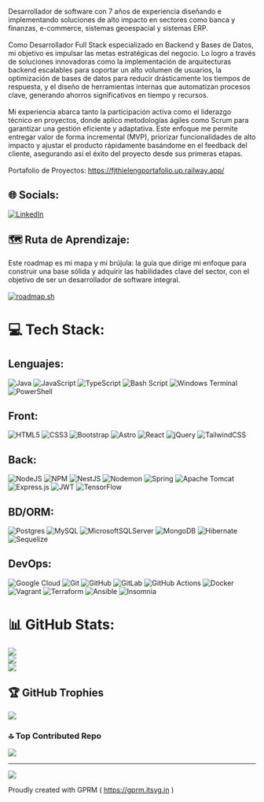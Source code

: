 <!-- # 💫 Sobre Mí: -->
Desarrollador de software con 7 años de experiencia diseñando e implementando soluciones de alto impacto en sectores como banca y finanzas, e-commerce, sistemas geoespacial y sistemas ERP.
<br><br>
Como Desarrollador Full Stack especializado en Backend y Bases de Datos, mi objetivo es impulsar las metas estratégicas del negocio. Lo logro a través de soluciones innovadoras como la implementación de arquitecturas backend escalables para soportar un alto volumen de usuarios, la optimización de bases de datos para reducir drásticamente los tiempos de respuesta, y el diseño de herramientas internas que automatizan procesos clave, generando ahorros significativos en tiempo y recursos.
<br><br>
Mi experiencia abarca tanto la participación activa como el liderazgo técnico en proyectos, donde aplico metodologías ágiles como Scrum para garantizar una gestión eficiente y adaptativa. Este enfoque me permite entregar valor de forma incremental (MVP), priorizar funcionalidades de alto impacto y ajustar el producto rápidamente basándome en el feedback del cliente, asegurando así el éxito del proyecto desde sus primeras etapas.
<br><br>
Portafolio de Proyectos: https://fjthielengportafolio.up.railway.app/

## 🌐 Socials:
[![LinkedIn](https://img.shields.io/badge/LinkedIn-%230077B5.svg?logo=linkedin&logoColor=white)](https://www.linkedin.com/in/francisco-thielen-ingeniero-software/) 

## 🗺️ Ruta de Aprendizaje: 
Este roadmap es mi mapa y mi brújula: la guía que dirige mi enfoque para construir una base sólida y adquirir las habilidades clave del sector, con el objetivo de ser un desarrollador de software integral.<br><br>
[![roadmap.sh](https://roadmap.sh/card/tall/65dfb4168947e435e74be5cf?variant=dark)](https://roadmap.sh)

# 💻 Tech Stack:
## Lenguajes:
![Java](https://img.shields.io/badge/java-%23ED8B00.svg?style=for-the-badge&logo=openjdk&logoColor=white) 
![JavaScript](https://img.shields.io/badge/javascript-%23323330.svg?style=for-the-badge&logo=javascript&logoColor=%23F7DF1E) 
![TypeScript](https://img.shields.io/badge/typescript-%23007ACC.svg?style=for-the-badge&logo=typescript&logoColor=white) 
![Bash Script](https://img.shields.io/badge/bash_script-%23121011.svg?style=for-the-badge&logo=gnu-bash&logoColor=white) 
![Windows Terminal](https://img.shields.io/badge/Windows%20Terminal-%234D4D4D.svg?style=for-the-badge&logo=windows-terminal&logoColor=white) 
![PowerShell](https://img.shields.io/badge/PowerShell-%235391FE.svg?style=for-the-badge&logo=powershell&logoColor=white) 
## Front:
![HTML5](https://img.shields.io/badge/html5-%23E34F26.svg?style=for-the-badge&logo=html5&logoColor=white) 
![CSS3](https://img.shields.io/badge/css3-%231572B6.svg?style=for-the-badge&logo=css3&logoColor=white) 
![Bootstrap](https://img.shields.io/badge/bootstrap-%238511FA.svg?style=for-the-badge&logo=bootstrap&logoColor=white) 
![Astro](https://img.shields.io/badge/astro-%232C2052.svg?style=for-the-badge&logo=astro&logoColor=white) 
![React](https://img.shields.io/badge/react-%2320232a.svg?style=for-the-badge&logo=react&logoColor=%2361DAFB) 
![jQuery](https://img.shields.io/badge/jquery-%230769AD.svg?style=for-the-badge&logo=jquery&logoColor=white) 
![TailwindCSS](https://img.shields.io/badge/tailwindcss-%2338B2AC.svg?style=for-the-badge&logo=tailwind-css&logoColor=white) 
## Back:
![NodeJS](https://img.shields.io/badge/node.js-6DA55F?style=for-the-badge&logo=node.js&logoColor=white) 
![NPM](https://img.shields.io/badge/NPM-%23CB3837.svg?style=for-the-badge&logo=npm&logoColor=white) 
![NestJS](https://img.shields.io/badge/nestjs-%23E0234E.svg?style=for-the-badge&logo=nestjs&logoColor=white) 
![Nodemon](https://img.shields.io/badge/NODEMON-%23323330.svg?style=for-the-badge&logo=nodemon&logoColor=%BBDEAD) 
![Spring](https://img.shields.io/badge/spring-%236DB33F.svg?style=for-the-badge&logo=spring&logoColor=white) 
![Apache Tomcat](https://img.shields.io/badge/apache%20tomcat-%23F8DC75.svg?style=for-the-badge&logo=apache-tomcat&logoColor=black)
![Express.js](https://img.shields.io/badge/express.js-%23404d59.svg?style=for-the-badge&logo=express&logoColor=%2361DAFB) 
![JWT](https://img.shields.io/badge/JWT-black?style=for-the-badge&logo=JSON%20web%20tokens) 
![TensorFlow](https://img.shields.io/badge/TensorFlow-%23FF6F00.svg?style=for-the-badge&logo=TensorFlow&logoColor=white) 
## BD/ORM:
![Postgres](https://img.shields.io/badge/postgres-%23316192.svg?style=for-the-badge&logo=postgresql&logoColor=white) 
![MySQL](https://img.shields.io/badge/mysql-4479A1.svg?style=for-the-badge&logo=mysql&logoColor=white) 
![MicrosoftSQLServer](https://img.shields.io/badge/Microsoft%20SQL%20Server-CC2927?style=for-the-badge&logo=microsoft%20sql%20server&logoColor=white) 
![MongoDB](https://img.shields.io/badge/MongoDB-%234ea94b.svg?style=for-the-badge&logo=mongodb&logoColor=white) 
![Hibernate](https://img.shields.io/badge/Hibernate-59666C?style=for-the-badge&logo=Hibernate&logoColor=white) 
![Sequelize](https://img.shields.io/badge/Sequelize-52B0E7?style=for-the-badge&logo=Sequelize&logoColor=white) 
## DevOps:
![Google Cloud](https://img.shields.io/badge/GoogleCloud-%234285F4.svg?style=for-the-badge&logo=google-cloud&logoColor=white)
![Git](https://img.shields.io/badge/git-%23F05033.svg?style=for-the-badge&logo=git&logoColor=white) 
![GitHub](https://img.shields.io/badge/github-%23121011.svg?style=for-the-badge&logo=github&logoColor=white) 
![GitLab](https://img.shields.io/badge/gitlab-%23181717.svg?style=for-the-badge&logo=gitlab&logoColor=white)
![GitHub Actions](https://img.shields.io/badge/github%20actions-%232671E5.svg?style=for-the-badge&logo=githubactions&logoColor=white) 
![Docker](https://img.shields.io/badge/docker-%230db7ed.svg?style=for-the-badge&logo=docker&logoColor=white) 
![Vagrant](https://img.shields.io/badge/vagrant-%231563FF.svg?style=for-the-badge&logo=vagrant&logoColor=white) 
![Terraform](https://img.shields.io/badge/terraform-%235835CC.svg?style=for-the-badge&logo=terraform&logoColor=white) 
![Ansible](https://img.shields.io/badge/ansible-%231A1918.svg?style=for-the-badge&logo=ansible&logoColor=white)
![Insomnia](https://img.shields.io/badge/Insomnia-black?style=for-the-badge&logo=insomnia&logoColor=5849BE) 
# 📊 GitHub Stats:
![](https://github-readme-stats.vercel.app/api?username=FranciscoJTHG&theme=github_dark&hide_border=false&include_all_commits=true&count_private=true)<br/>
![](https://nirzak-streak-stats.vercel.app/?user=FranciscoJTHG&theme=github_dark&hide_border=false)<br/>
![](https://github-readme-stats.vercel.app/api/top-langs/?username=FranciscoJTHG&theme=github_dark&hide_border=false&include_all_commits=true&count_private=true&layout=compact)

## 🏆 GitHub Trophies
![](https://github-profile-trophy.vercel.app/?username=FranciscoJTHG&theme=ocean_dark&no-frame=true&no-bg=true&margin-w=4)

### 🔝 Top Contributed Repo
![](https://github-contributor-stats.vercel.app/api?username=FranciscoJTHG&limit=5&theme=github_dark&combine_all_yearly_contributions=true)

---
[![](https://visitcount.itsvg.in/api?id=FranciscoJTHG&icon=0&color=1)](https://visitcount.itsvg.in)

Proudly created with GPRM ( https://gprm.itsvg.in )
